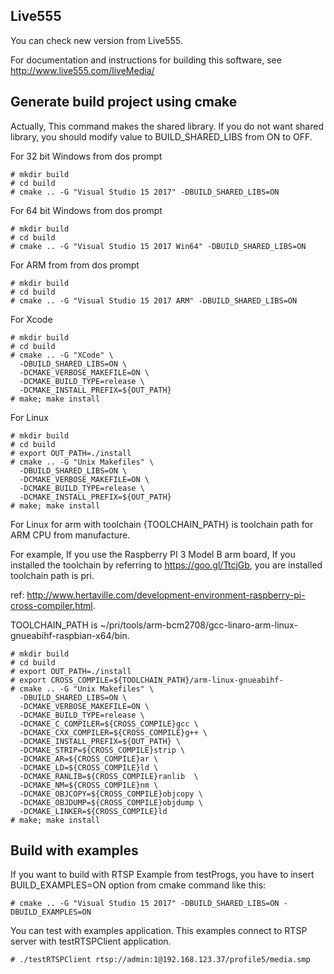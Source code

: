 ## Live555
You can check new version from Live555.

For documentation and instructions for building this software,
see <http://www.live555.com/liveMedia/>

## Generate build project using cmake

Actually, This command makes the shared library.
If you do not want shared library, you should modify value to BUILD_SHARED_LIBS from ON to OFF.

For 32 bit Windows from dos prompt
```shell
# mkdir build
# cd build
# cmake .. -G "Visual Studio 15 2017" -DBUILD_SHARED_LIBS=ON
```

For 64 bit Windows from dos prompt
```shell
# mkdir build
# cd build
# cmake .. -G "Visual Studio 15 2017 Win64" -DBUILD_SHARED_LIBS=ON
```

For ARM from from dos prompt
```shell
# mkdir build
# cd build
# cmake .. -G "Visual Studio 15 2017 ARM" -DBUILD_SHARED_LIBS=ON
```

For Xcode
```shell
# mkdir build
# cd build
# cmake .. -G "XCode" \
  -DBUILD_SHARED_LIBS=ON \
  -DCMAKE_VERBOSE_MAKEFILE=ON \
  -DCMAKE_BUILD_TYPE=release \
  -DCMAKE_INSTALL_PREFIX=${OUT_PATH}
# make; make install
```

For Linux
```shell
# mkdir build
# cd build
# export OUT_PATH=./install
# cmake .. -G "Unix Makefiles" \
  -DBUILD_SHARED_LIBS=ON \
  -DCMAKE_VERBOSE_MAKEFILE=ON \
  -DCMAKE_BUILD_TYPE=release \
  -DCMAKE_INSTALL_PREFIX=${OUT_PATH}
# make; make install  
```

For Linux for arm with toolchain
{TOOLCHAIN_PATH} is toolchain path for ARM CPU from manufacture. 

For example, If you use the Raspberry PI 3 Model B arm board,
If you installed the toolchain by referring to https://goo.gl/TtcjGb, you are installed toolchain path is pri.

ref: http://www.hertaville.com/development-environment-raspberry-pi-cross-compiler.html.

TOOLCHAIN_PATH is ~/pri/tools/arm-bcm2708/gcc-linaro-arm-linux-gnueabihf-raspbian-x64/bin.

```shell
# mkdir build
# cd build
# export OUT_PATH=./install
# export CROSS_COMPILE=${TOOLCHAIN_PATH}/arm-linux-gnueabihf-
# cmake .. -G "Unix Makefiles" \
  -DBUILD_SHARED_LIBS=ON \
  -DCMAKE_VERBOSE_MAKEFILE=ON \
  -DCMAKE_BUILD_TYPE=release \
  -DCMAKE_C_COMPILER=${CROSS_COMPILE}gcc \
  -DCMAKE_CXX_COMPILER=${CROSS_COMPILE}g++ \
  -DCMAKE_INSTALL_PREFIX=${OUT_PATH} \
  -DCMAKE_STRIP=${CROSS_COMPILE}strip \
  -DCMAKE_AR=${CROSS_COMPILE}ar \
  -DCMAKE_LD=${CROSS_COMPILE}ld \
  -DCMAKE_RANLIB=${CROSS_COMPILE}ranlib  \
  -DCMAKE_NM=${CROSS_COMPILE}nm \
  -DCMAKE_OBJCOPY=${CROSS_COMPILE}objcopy \
  -DCMAKE_OBJDUMP=${CROSS_COMPILE}objdump \
  -DCMAKE_LINKER=${CROSS_COMPILE}ld
# make; make install  
```

## Build with examples
If you want to build with RTSP Example from testProgs, you have to insert BUILD_EXAMPLES=ON option from cmake command like this:
```shell
# cmake .. -G "Visual Studio 15 2017" -DBUILD_SHARED_LIBS=ON -DBUILD_EXAMPLES=ON
```

You can test with examples application. This examples connect to RTSP server with testRTSPClient application.
```shell
# ./testRTSPClient rtsp://admin:1@192.168.123.37/profile5/media.smp
```